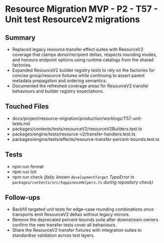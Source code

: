 # Resource Migration MVP - P2 - T57 - Unit test ResourceV2 migrations

## Summary

- Replaced legacy resource transfer effect suites with ResourceV2 coverage that clamps donor/recipient deltas, respects rounding modes, and honours endpoint options using runtime catalogs from the shared factories.
- Expanded ResourceV2 builder registry tests to rely on the factories for concise group/resource fixtures while continuing to assert parent metadata propagation and ordering semantics.
- Documented the refreshed coverage areas for ResourceV2 transfer behaviours and builder registry expectations.

## Touched Files

- docs/project/resource-migration/production/worklogs/T57-unit-tests.md
- packages/contents/tests/resourceV2/resourceV2Builders.test.ts
- packages/engine/tests/resource-v2/transfer-handlers.test.ts
- packages/engine/tests/effects/resource-transfer-percent-bounds.test.ts

## Tests

- npm run format
- npm run lint
- npm run check _(fails: known `developmentTarget` TypeError in `packages/contents/src/happinessHelpers.ts` during repository check)_

## Follow-ups

- Backfill targeted unit tests for edge-case rounding combinations once transports emit ResourceV2 deltas without legacy mirrors.
- Remove the deprecated percent-bounds suite after downstream owners confirm the new transfer tests cover all behaviours.
- Share the ResourceV2 transfer fixtures with integration suites to standardise validation across test layers.
